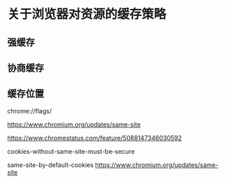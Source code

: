 # 关于浏览器对资源的缓存策略

## 强缓存
## 协商缓存
## 缓存位置

chrome://flags/

https://www.chromium.org/updates/same-site


https://www.chromestatus.com/feature/5088147346030592

cookies-without-same-site-must-be-secure

same-site-by-default-cookies
https://www.chromium.org/updates/same-site